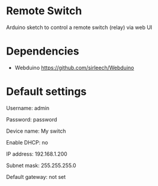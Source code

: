 # Remote Switch
Arduino sketch to control a remote switch (relay) via web UI

# Dependencies

 - Webduino https://github.com/sirleech/Webduino

# Default settings

Username: admin

Password: password

Device name: My switch

Enable DHCP: no

IP address: 192.168.1.200

Subnet mask: 255.255.255.0

Default gateway: not set

